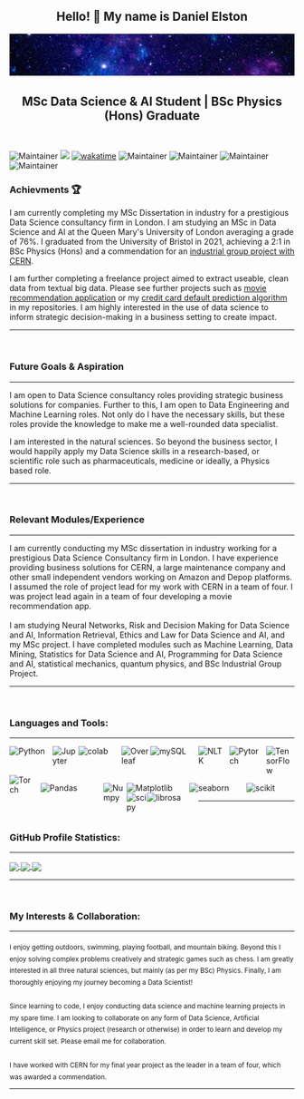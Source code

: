 <h2 align="center"> Hello! 👋  My name is Daniel Elston </h2>

![](https://github.com/Daniel-Elston/Daniel-Elston/blob/main/GitBanner3.png)

<h2 align="center"> MSc Data Science & AI Student | BSc Physics (Hons) Graduate </h2><br/>

![Maintainer](https://img.shields.io/badge/DS-AI-blue)
![](https://komarev.com/ghpvc/?username=Daniel-ELston)
[![wakatime](https://wakatime.com/badge/user/8a642323-faad-4646-b7ab-67d41a83949a.svg)](https://wakatime.com/@8a642323-faad-4646-b7ab-67d41a83949a)
![Maintainer](https://img.shields.io/badge/DoB-05.10.96-blue)
![Maintainer](https://img.shields.io/badge/os-windows-blue)
![Maintainer](https://img.shields.io/badge/Python-3.6.9-blue)
![Maintainer](https://img.shields.io/badge/GPA-4.0-blue)


### Achievments :trophy:

I am currently completing my MSc Dissertation in industry for a prestigious Data Science consultancy firm in London. I am studying an MSc in Data Science and AI at the Queen Mary's University of London averaging a grade of 76%. I graduated from the University of Bristol in 2021, achieving a 2:1 in BSc Physics (Hons) and a commendation for an [industrial group project with CERN][industrial group project with CERN]. 

I am further completing a freelance project aimed to extract useable, clean data from textual big data. Please see further projects such as [movie recommendation application] or my [credit card default prediction algorithm] in my repositories. I am highly interested in the use of data science to inform strategic decision-making in a business setting to create impact. 

---

<br/>

### Future Goals & Aspiration

---

I am open to Data Science consultancy roles providing strategic business solutions for companies. Further to this, I am open to Data Engineering and Machine Learning roles. Not only do I have the necessary skills, but these roles provide the knowledge to make me a well-rounded data specialist. 

I am interested in the natural sciences. So beyond the business sector, I would happily apply my Data Science skills in a research-based, or scientific role such as pharmaceuticals, medicine or ideally, a Physics based role.

---

<br/>

### Relevant Modules/Experience

---

I am currently conducting my MSc dissertation in industry working for a prestigious Data Science Consultancy firm in London. I have experience providing business solutions for CERN, a large maintenance company and other small independent vendors working on Amazon and Depop platforms. I assumed the role of project lead for my work with CERN in a team of four. I was project lead again in a team of four developing a movie recommendation app.<br/><br/>I am studying Neural Networks, Risk and Decision Making for Data Science and AI, Information Retrieval, Ethics and Law for Data Science and AI, and my MSc project. I have completed modules such as Machine Learning, Data Mining, Statistics for Data Science and AI, Programming for Data Science and AI, statistical mechanics, quantum physics, and BSc Industrial Group Project.

---

<br/>
    
### Languages and Tools:

---

<img align="left" alt="Python" width="75px" src="https://iconarchive.com/download/i73027/cornmanthe3rd/plex/Other-python.ico" style="padding-right:1px;"/>

<img align="left" alt="Jupyter" width="45px" src="https://upload.wikimedia.org/wikipedia/commons/thumb/3/38/Jupyter_logo.svg/883px-Jupyter_logo.svg.png" style="padding-right:1px;"/>

<img align="left" alt="colab" width="75px" src="https://upload.wikimedia.org/wikipedia/commons/thumb/d/d0/Google_Colaboratory_SVG_Logo.svg/1200px-Google_Colaboratory_SVG_Logo.svg.png" style="padding-right:1px;"/>

<img align="left" alt="Overleaf" width="50px" src="https://images.ctfassets.net/nrgyaltdicpt/6qSXAo1CYEeBn5RkKLOR64/19c74bfb9a32772e353ff25c6f0070f5/ologo_square_colour_light_bg.png" style="padding-right:1px;"/>

<img align="left" alt="mySQL" width="75px" src="https://download.logo.wine/logo/MySQL/MySQL-Logo.wine.png" style="padding-right:10px;" />

<img align="left" alt="NLTK" width="45px" src="https://miro.medium.com/max/592/1*5dQO7LHrsy3lIi2d0bgRLw.png" style="padding-right:10px;" />

<img align="left" alt="Pytorch" width="55px" src="https://pytorch.org/assets/images/pytorch-logo.png" style="padding-right:10px;"/>

  
<img align="left" alt="TensorFlow" width="45px" src="https://symbols-electrical.getvecta.com/stencil_97/43_tensorflow-icon.07309df606.svg" style="padding-right:5px;"/>

<img align="left" alt="Torch" width="45px" src="https://upload.wikimedia.org/wikipedia/en/f/f5/Torch_2014_logo.png" style="padding-right:10px;" /><br/>
<br/>
<br/>


<img align="left" alt="Pandas" width="110px" src="https://pandas.pydata.org/static/img/pandas_white.svg" style="padding-right:1px;"/>

<img align="left" alt="Numpy" width="40px" src="https://numpy.org/images/logo.svg" style="padding-right:1px;"/>

<img align="left" alt="Matplotlib" width="110px" src="https://matplotlib.org/_static/images/logo2.svg" style="padding-right:1px;"/>

<img align="left" alt="seaborn" width="100px" src="https://seaborn.pydata.org/_static/logo-wide-lightbg.svg" style="padding-right:1px;"/>

<img align="left" alt="scikit" width="80px" src="https://scikit-learn.org/stable/_static/scikit-learn-logo-small.png" style="padding-right:1px;"/>

<img align="left" alt="scipy" width="35px" src="https://docs.scipy.org/doc/scipy/_static/logo.svg" style="padding-right:1px;"/>

<img align="left" alt="librosa" width="90px" src="https://librosa.org/doc/latest/_static/librosa_logo_text.svg" style="padding-right:1px;" /><br/>

---

<br/>

### GitHub Profile Statistics:

---

<a href="https://github.com/Daniel-Elston/convoychat">
  <img align="center" src="https://github-readme-stats.vercel.app/api?username=Daniel-Elston&show_icons=true&theme=github_dark&hide=prs", height='76' />
</a>
<a href="https://wakatime.com/@Daniel_Elston">
  <img align="center" src="https://github-readme-stats.vercel.app/api/wakatime?username=Daniel_Elston&layuout=compact&theme=github_dark", height='76' />
</a>
<a href="https://github.com/Daniel-Elston/github-readme-stats">
  <img align="center" src="https://github-readme-stats.vercel.app/api/top-langs/?username=Daniel-Elston&layout=compact&theme=github_dark", height='76' />
</a>

---

<br/>

### My Interests & Collaboration:

---

<sub>
  I enjoy getting outdoors, swimming, playing football, and mountain biking. Beyond this I enjoy solving complex problems creatively and strategic games such as chess. I am greatly interested in all three natural sciences, but mainly (as per my BSc) Physics. Finally, I am thoroughly enjoying my journey becoming a Data Scientist!<br/><br/>Since learning to code, I enjoy conducting data science and machine learning projects in my spare time. I am looking to collaborate on any form of Data Science, Artificial Intelligence, or Physics project (research or otherwise) in order to learn and develop my current skill set. Please email me for collaboration.<br/><br/>I have worked with CERN for my final year project as the leader in a team of four, which was awarded a commendation.
  </sub>

---

</details>

[industrial group project with CERN]: https://github.com/Daniel-Elston/LHC-Particle-Beam-Detection-for-CERN.git
[final year project]: https://github.com/Daniel-Elston/LHC-Particle-Beam-Detection-for-CERN.git
[CERN]: https://github.com/Daniel-Elston/LHC-Particle-Beam-Detection-for-CERN.git
[movie recommendation application]: https://github.com/Daniel-Elston/Movie-Recommendation-Application
[movie recommendation application]: https://github.com/Daniel-Elston/Movie-Recommendation-Application
[credit card default prediction algorithm]: https://github.com/Daniel-Elston/Credit-Card-Default-Prediction-Algorithm
